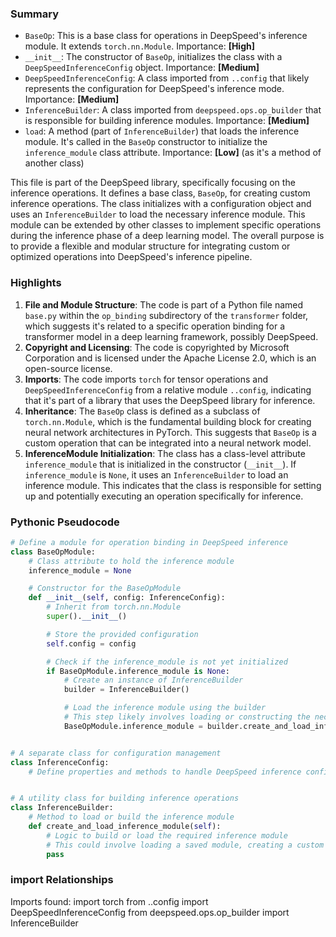 

### Summary



* `BaseOp`: This is a base class for operations in DeepSpeed's inference module. It extends `torch.nn.Module`. Importance: **[High]**
* `__init__`: The constructor of `BaseOp`, initializes the class with a `DeepSpeedInferenceConfig` object. Importance: **[Medium]**
* `DeepSpeedInferenceConfig`: A class imported from `..config` that likely represents the configuration for DeepSpeed's inference mode. Importance: **[Medium]**
* `InferenceBuilder`: A class imported from `deepspeed.ops.op_builder` that is responsible for building inference modules. Importance: **[Medium]**
* `load`: A method (part of `InferenceBuilder`) that loads the inference module. It's called in the `BaseOp` constructor to initialize the `inference_module` class attribute. Importance: **[Low]** (as it's a method of another class)

This file is part of the DeepSpeed library, specifically focusing on the inference operations. It defines a base class, `BaseOp`, for creating custom inference operations. The class initializes with a configuration object and uses an `InferenceBuilder` to load the necessary inference module. This module can be extended by other classes to implement specific operations during the inference phase of a deep learning model. The overall purpose is to provide a flexible and modular structure for integrating custom or optimized operations into DeepSpeed's inference pipeline.

### Highlights



1. **File and Module Structure**: The code is part of a Python file named `base.py` within the `op_binding` subdirectory of the `transformer` folder, which suggests it's related to a specific operation binding for a transformer model in a deep learning framework, possibly DeepSpeed.
2. **Copyright and Licensing**: The code is copyrighted by Microsoft Corporation and is licensed under the Apache License 2.0, which is an open-source license.
3. **Imports**: The code imports `torch` for tensor operations and `DeepSpeedInferenceConfig` from a relative module `..config`, indicating that it's part of a library that uses the DeepSpeed library for inference.
4. **Inheritance**: The `BaseOp` class is defined as a subclass of `torch.nn.Module`, which is the fundamental building block for creating neural network architectures in PyTorch. This suggests that `BaseOp` is a custom operation that can be integrated into a neural network model.
5. **InferenceModule Initialization**: The class has a class-level attribute `inference_module` that is initialized in the constructor (`__init__`). If `inference_module` is `None`, it uses an `InferenceBuilder` to load an inference module. This indicates that the class is responsible for setting up and potentially executing an operation specifically for inference.

### Pythonic Pseudocode

```python
# Define a module for operation binding in DeepSpeed inference
class BaseOpModule:
    # Class attribute to hold the inference module
    inference_module = None

    # Constructor for the BaseOpModule
    def __init__(self, config: InferenceConfig):
        # Inherit from torch.nn.Module
        super().__init__()

        # Store the provided configuration
        self.config = config

        # Check if the inference_module is not yet initialized
        if BaseOpModule.inference_module is None:
            # Create an instance of InferenceBuilder
            builder = InferenceBuilder()

            # Load the inference module using the builder
            # This step likely involves loading or constructing the necessary operations
            BaseOpModule.inference_module = builder.create_and_load_inference_module()


# A separate class for configuration management
class InferenceConfig:
    # Define properties and methods to handle DeepSpeed inference configuration


# A utility class for building inference operations
class InferenceBuilder:
    # Method to load or build the inference module
    def create_and_load_inference_module(self):
        # Logic to build or load the required inference module
        # This could involve loading a saved module, creating a custom module, or other operations
        pass
```


### import Relationships

Imports found:
import torch
from ..config import DeepSpeedInferenceConfig
from deepspeed.ops.op_builder import InferenceBuilder